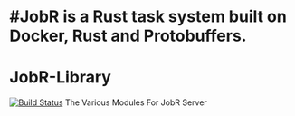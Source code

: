 #JobR is a Rust task system built on Docker, Rust and Protobuffers.
=======
# JobR-Library
[![Build Status](https://travis-ci.org/C2H60/JobR-Library.svg?branch=master)](https://travis-ci.org/C2H60/JobR-Library)
The Various Modules For JobR Server
